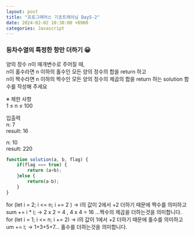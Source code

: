 ```yaml
---
layout: post
title: "프로그래머스 기초트레이닝 Day5-2"
date: 2024-02-02 10:30:00 +0900
categories: Javascript
---
```

### 등차수열의 특정한 항만 더하기 😀

양의 정수 n이 매개변수로 주어질 때, <br>
n이 홀수라면 n 이하의 홀수인 모든 양의 정수의 합을 return 하고 <br>
n이 짝수라면 n 이하의 짝수인 모든 양의 정수의 제곱의 합을 return 하는 solution 함수를 작성해 주세요<br>

※ 제한 사항<br>
1 ≤ n ≤ 100<br>

입출력 <br>
n: 7<br>
result: 16<br>

n: 10<br>
result: 220<br>

```javascript
function solution(a, b, flag) {
    if(flag === true) {
        return (a+b);
    }else {
        return(a-b);
    }
}
```
for (let i = 2; i <= n; i += 2 ) -> i의 값이 2에서  +2 더하기 때문에 짝수를 의미하고<br>
sum += i * i; -> 2 x 2 = 4 , 4 x 4 = 16 ...짝수의 제곱을 더하는것을 의미합니다.<br>
for (let i = 1; i <= n; i += 2) -> i의 값이 1에서 +2 더하기 때문에 홀수를 의미하고<br>
um += i; -> 1+3+5+7... 홀수를 더하는것을 의미합니다.
